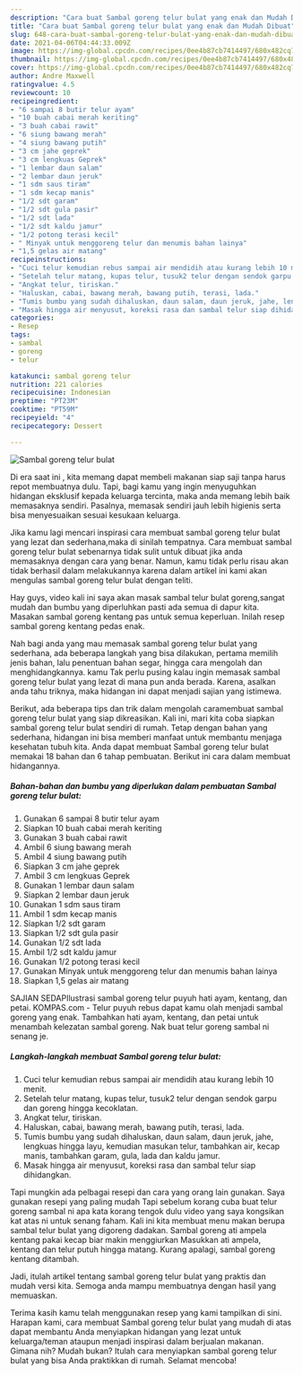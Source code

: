 ```yaml
---
description: "Cara buat Sambal goreng telur bulat yang enak dan Mudah Dibuat"
title: "Cara buat Sambal goreng telur bulat yang enak dan Mudah Dibuat"
slug: 648-cara-buat-sambal-goreng-telur-bulat-yang-enak-dan-mudah-dibuat
date: 2021-04-06T04:44:33.009Z
image: https://img-global.cpcdn.com/recipes/0ee4b87cb7414497/680x482cq70/sambal-goreng-telur-bulat-foto-resep-utama.jpg
thumbnail: https://img-global.cpcdn.com/recipes/0ee4b87cb7414497/680x482cq70/sambal-goreng-telur-bulat-foto-resep-utama.jpg
cover: https://img-global.cpcdn.com/recipes/0ee4b87cb7414497/680x482cq70/sambal-goreng-telur-bulat-foto-resep-utama.jpg
author: Andre Maxwell
ratingvalue: 4.5
reviewcount: 10
recipeingredient:
- "6 sampai 8 butir telur ayam"
- "10 buah cabai merah keriting"
- "3 buah cabai rawit"
- "6 siung bawang merah"
- "4 siung bawang putih"
- "3 cm jahe geprek"
- "3 cm lengkuas Geprek"
- "1 lembar daun salam"
- "2 lembar daun jeruk"
- "1 sdm saus tiram"
- "1 sdm kecap manis"
- "1/2 sdt garam"
- "1/2 sdt gula pasir"
- "1/2 sdt lada"
- "1/2 sdt kaldu jamur"
- "1/2 potong terasi kecil"
- " Minyak untuk menggoreng telur dan menumis bahan lainya"
- "1,5 gelas air matang"
recipeinstructions:
- "Cuci telur kemudian rebus sampai air mendidih atau kurang lebih 10 menit."
- "Setelah telur matang, kupas telur, tusuk2 telur dengan sendok garpu dan goreng hingga kecoklatan."
- "Angkat telur, tiriskan."
- "Haluskan, cabai, bawang merah, bawang putih, terasi, lada."
- "Tumis bumbu yang sudah dihaluskan, daun salam, daun jeruk, jahe, lengkuas hingga layu, kemudian masukan telur, tambahkan air, kecap manis, tambahkan garam, gula, lada dan kaldu jamur."
- "Masak hingga air menyusut, koreksi rasa dan sambal telur siap dihidangkan."
categories:
- Resep
tags:
- sambal
- goreng
- telur

katakunci: sambal goreng telur 
nutrition: 221 calories
recipecuisine: Indonesian
preptime: "PT23M"
cooktime: "PT59M"
recipeyield: "4"
recipecategory: Dessert

---
```



![Sambal goreng telur bulat](https://img-global.cpcdn.com/recipes/0ee4b87cb7414497/680x482cq70/sambal-goreng-telur-bulat-foto-resep-utama.jpg)

Di era  saat ini , kita memang dapat membeli makanan siap saji tanpa harus repot membuatnya dulu. Tapi, bagi kamu yang ingin menyuguhkan hidangan eksklusif kepada keluarga tercinta, maka anda memang lebih baik memasaknya sendiri. Pasalnya, memasak sendiri jauh lebih higienis serta bisa menyesuaikan sesuai kesukaan keluarga.

Jika kamu lagi mencari inspirasi cara membuat sambal goreng telur bulat yang lezat dan sederhana,maka di sinilah tempatnya. Cara membuat sambal goreng telur bulat  sebenarnya tidak sulit untuk dibuat jika anda memasaknya dengan cara yang benar. Namun, kamu tidak perlu risau akan tidak berhasil dalam melakukannya 
karena dalam artikel ini kami akan mengulas sambal goreng telur bulat dengan teliti.  

Hay guys, video kali ini saya akan masak sambal telur bulat goreng,sangat mudah dan bumbu yang diperluhkan pasti ada semua di dapur kita. Masakan sambal goreng kentang pas untuk semua keperluan. Inilah resep sambal goreng kentang pedas enak.

Nah bagi anda yang mau memasak sambal goreng telur bulat yang sederhana, ada beberapa langkah yang bisa dilakukan, pertama memilih jenis bahan, lalu penentuan bahan segar, hingga cara mengolah dan menghidangkannya. kamu Tak perlu pusing kalau ingin memasak sambal goreng telur bulat yang lezat di mana pun anda berada. Karena, asalkan anda  tahu triknya, maka hidangan ini dapat menjadi sajian yang istimewa.

Berikut, ada beberapa tips dan trik dalam mengolah caramembuat sambal goreng telur bulat yang siap dikreasikan. Kali ini, mari kita coba siapkan sambal goreng telur bulat sendiri di rumah. Tetap dengan bahan yang sederhana, hidangan ini bisa memberi manfaat untuk membantu menjaga kesehatan tubuh kita. Anda dapat membuat Sambal goreng telur bulat memakai 18 bahan dan 6 tahap pembuatan. Berikut ini cara dalam membuat hidangannya.

<!--inarticleads1-->

##### Bahan-bahan dan bumbu yang diperlukan dalam pembuatan Sambal goreng telur bulat:

1. Gunakan 6 sampai 8 butir telur ayam
1. Siapkan 10 buah cabai merah keriting
1. Gunakan 3 buah cabai rawit
1. Ambil 6 siung bawang merah
1. Ambil 4 siung bawang putih
1. Siapkan 3 cm jahe geprek
1. Ambil 3 cm lengkuas Geprek
1. Gunakan 1 lembar daun salam
1. Siapkan 2 lembar daun jeruk
1. Gunakan 1 sdm saus tiram
1. Ambil 1 sdm kecap manis
1. Siapkan 1/2 sdt garam
1. Siapkan 1/2 sdt gula pasir
1. Gunakan 1/2 sdt lada
1. Ambil 1/2 sdt kaldu jamur
1. Gunakan 1/2 potong terasi kecil
1. Gunakan  Minyak untuk menggoreng telur dan menumis bahan lainya
1. Siapkan 1,5 gelas air matang


SAJIAN SEDAPIlustrasi sambal goreng telur puyuh hati ayam, kentang, dan petai. KOMPAS.com - Telur puyuh rebus dapat kamu olah menjadi sambal goreng yang enak. Tambahkan hati ayam, kentang, dan petai untuk menambah kelezatan sambal goreng. Nak buat telur goreng sambal ni senang je. 

<!--inarticleads2-->

##### Langkah-langkah membuat Sambal goreng telur bulat:

1. Cuci telur kemudian rebus sampai air mendidih atau kurang lebih 10 menit.
1. Setelah telur matang, kupas telur, tusuk2 telur dengan sendok garpu dan goreng hingga kecoklatan.
1. Angkat telur, tiriskan.
1. Haluskan, cabai, bawang merah, bawang putih, terasi, lada.
1. Tumis bumbu yang sudah dihaluskan, daun salam, daun jeruk, jahe, lengkuas hingga layu, kemudian masukan telur, tambahkan air, kecap manis, tambahkan garam, gula, lada dan kaldu jamur.
1. Masak hingga air menyusut, koreksi rasa dan sambal telur siap dihidangkan.


Tapi mungkin ada pelbagai resepi dan cara yang orang lain gunakan. Saya gunakan resepi yang paling mudah Tapi sebelum korang cuba buat telur goreng sambal ni apa kata korang tengok dulu video yang saya kongsikan kat atas ni untuk senang faham. Kali ini kita membuat menu makan berupa sambal telur bulat yang digoreng dadakan. Sambal goreng ati ampela kentang pakai kecap biar makin menggiurkan Masukkan ati ampela, kentang dan telur putuh hingga matang. Kurang apalagi, sambal goreng kentang ditambah. 

Jadi, itulah artikel tentang  sambal goreng telur bulat  yang praktis dan mudah versi kita. Semoga anda mampu membuatnya dengan hasil yang memuaskan. 

Terima kasih kamu telah menggunakan resep yang kami tampilkan di sini. Harapan kami, cara membuat  Sambal goreng telur bulat yang mudah di atas dapat membantu Anda menyiapkan hidangan yang lezat untuk keluarga/teman ataupun menjadi inspirasi dalam berjualan makanan. Gimana nih? Mudah bukan? Itulah cara menyiapkan sambal goreng telur bulat yang bisa Anda praktikkan di rumah. Selamat mencoba!

